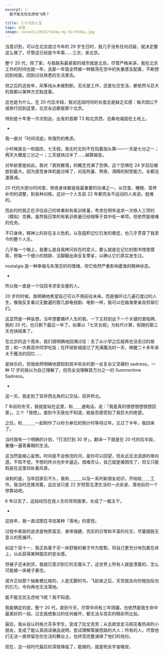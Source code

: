 ```yaml
---
excerpt: |-
  能不能无忧无虑地飞呢？

title: ２０代的人生
tags: 日常
image: /assets/2023/today-my-birthday.jpg
---
```


当意识到，可以在北京度过今年的 29 岁生日时，我几乎没有任何迟疑，就决定要这么做了，尽管这已经是今年第……三次，来北京。

整个 20 代，除了家，与我联系最紧密的城市就是北京。尽管严格来讲，我在北京工作的时间也就一年，且那一年我全然被一种飘荡在空中的失重感支配着，不断想回到地面，回到过往熟悉的生活里去。

但之后的这些年，风筝线从未被割断。无论是工作，还是社交生活，都依然与巨大的首都以某种方式粘连着。

这也是为什么，在 20 代后半段，我对这段时间的长度总是缺乏实感：每次因公干或旅行回到这里，北京永远都是那个北京。

特别是十年里一次次到达、出发的首都 T3 和北京西，沧桑地凝固在土地上。

-

我一直对「时间流逝」有强烈的焦虑。

小时候放五一和国庆，七天假，我无时无刻不在掐着指头算——一天是七分之一；两天大概是三分之一；三天就快过半了……越算越急。

对年龄更是如此，我对「衰败散落」的概念充满了恐惧，这个恐惧在 24 岁前后被放到最大。因为感觉身体机能过峰了，对高热量、熬夜、酒精的耐受能力，全都迅速衰减。

20 代的大部分时间里，修炼身体都是我最重要的功课之一。从饮食、睡眠、营养补剂的调整，到各种训练。这对一个人生前 22 年都完全不运动的人来说，挺难的。

而此时的我正在评估自己的体重和有氧训练量，考虑在明年追求一次铁人三项的（模拟）完赛。虽然我日常的有氧训练量已经相等于其中任一单项，但依然是艰难的任务。

不只身体，精神上的存在主义危机，以及囤积记忆引发的癔症，也几乎贯穿了我至今的整个人生。

几乎每一个晚上，我要么是自我拷问存在的意义，要么就是在记忆的图书馆里摸索，把每一个细小的措辞、注脚翻出来反复摩挲，以确认它们真实发生过。

nostalgia 是一种幸福与失落交织的情绪，但它依然严重影响着我的精神状态。

-

所以我一直是一个往回寻求安全屋的人。

20 岁的时候，我明确地希望自己可以不用前往未来。而是循环过几遍已度过的人生，像我反复看过无数遍的那几部电视剧、电影一样，我可以在脑海里亲自剪辑它们。

这显然是一种妄想，当年想要循环人生的我，一下又将到达下一个关键的里程碑。我的 20 代，也只剩下最后一年了。如果以「七天长假」为标尺计算，假期的第三天也快结束了。

在北京的这个周末，我们很明确地回溯过往：去了从小学之后就再也没去过的故宫；和一大群高中同学吃饭；在环球影城度过了充满魔法的一天，唤醒二十多年来关于魔法的回忆……

是快乐的，但我依然明确地感知到其中夹杂的那一丝复杂又坚硬的 sadness。一种 17 岁的我以为自己理解了，但完全没理解其万分之一的 Summertime Sadness。

-

这一天，我走到了双井西北角的公交站，双井桥北。

7 年前的冬天，我就是站在这里，和＿＿通电话，说：「我是真的很想很想很想回家」，三个「很想」。直到今天我也不知道，她是否感受到了我巨大的绝望。

之后，和＿＿＿一起制作了以秒为单位的倒计时等待过年。又过了半年，我回来了。

当时我有一个明确的计划，「打流打到 30 岁」，翻译一下就是在 20 代的后半段，重播一遍青春期的生活。

这当然是痴心妄想。时间是不会倒流的河，是你可以回望，但永远无法洄游的单向道。不知不觉，予想的终点也步步逼近。很难否认，自己就是被困住了，但又只能假装在这里四处看风景。

讽刺的是，当年回家后不久，我和＿＿＿以及一系列新朋友初识，开始给＿＿工作。我当时还推测着，这应该只是 22 岁短暂北漂生活的一点余波，落地前的一个停靠站吧。

6 年过去了，这段经历在我人生的背阴面里，长成了一截主干。

-

这些年，我一直试图在寻找某种「落地」的感觉。

过程中表层的追求是物质富足、身体强健，充实的日常和丰富的社交，尽量摆脱无意义的死循环。

如这个双十一，我正执着于买一床舒服的被子作为垫絮，将自己更充分地包裹在床上，以此获得某种踏实的安全感。

但被子还未到货，我就已意识到它的无厘头了。这世界上所有人就是漂着的，怎么可能被一床被子裹住。

或许正如那个抽象梗比喻的，人是无脚的鸟，飞起来之后，天空就会向你施加反向的引力，令你再也无法落地。

能不能无忧无虑地飞呢？我不知道。

我能确定的是，整个 20 代，直到今天，尽管中间有三年阴霾，也依然是我生命中最美妙的一段。过去我想象过的任何展开，都无法与现实的精彩所比拟。

最后，我从自认的格兰芬多学生，变成了拉文克劳；从去故宫走马观花看热闹的小朋友，变成了能认真阅读展品说明，尝试理解策展思路的大人；所有的人，尽管他们无法一直停留在你生活的舞台上，也终究完整演绎了他们的戏份。

现在，这一段时代最后的深夜降临了，能做的，就是祝全宇宙晚安。
